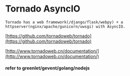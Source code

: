 # Tornado AsyncIO
```Tornado has a web framework(/django/flask/webpy) + a httpserver(nginx/apache/gunicorn/uwsgi) with AsyncIO.```

[https://github.com/tornadoweb/tornado](https://github.com/tornadoweb/tornado)

[http://www.tornadoweb.cn/documentation/](http://www.tornadoweb.cn/documentation/)

#### refer to greenlet/gevent/golang/nodejs

